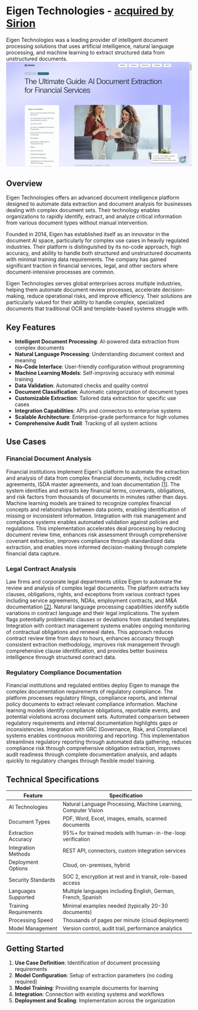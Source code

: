 
# Eigen Technologies - [acquired by Sirion](https://techcrunch.com/2024/06/06/sirion-now-valued-around-1b-acquires-eigen-in-enterprise-ai-tooling-consolidation-play/#:~:text=Now%2C%20one%20of%20the%20early%20movers%20in%20this,documents%20in%20verticals%20like%20insurance%2C%20finance%20and%20law.)

Eigen Technologies was a leading provider of intelligent document processing solutions that uses artificial intelligence, natural language processing, and machine learning to extract structured data from unstructured documents.
![Eigen Technologies](./assets/eigen-technologies.png)

## Overview

Eigen Technologies offers an advanced document intelligence platform designed to automate data extraction and document analysis for businesses dealing with complex document sets. Their technology enables organizations to rapidly identify, extract, and analyze critical information from various document types without manual intervention.

Founded in 2014, Eigen has established itself as an innovator in the document AI space, particularly for complex use cases in heavily regulated industries. Their platform is distinguished by its no-code approach, high accuracy, and ability to handle both structured and unstructured documents with minimal training data requirements. The company has gained significant traction in financial services, legal, and other sectors where document-intensive processes are common.

Eigen Technologies serves global enterprises across multiple industries, helping them automate document review processes, accelerate decision-making, reduce operational risks, and improve efficiency. Their solutions are particularly valued for their ability to handle complex, specialized documents that traditional OCR and template-based systems struggle with.

## Key Features

- **Intelligent Document Processing**: AI-powered data extraction from complex documents
- **Natural Language Processing**: Understanding document context and meaning
- **No-Code Interface**: User-friendly configuration without programming
- **Machine Learning Models**: Self-improving accuracy with minimal training
- **Data Validation**: Automated checks and quality control
- **Document Classification**: Automatic categorization of document types
- **Customizable Extraction**: Tailored data extraction for specific use cases
- **Integration Capabilities**: APIs and connectors to enterprise systems
- **Scalable Architecture**: Enterprise-grade performance for high volumes
- **Comprehensive Audit Trail**: Tracking of all system actions

## Use Cases

### Financial Document Analysis

Financial institutions implement Eigen's platform to automate the extraction and analysis of data from complex financial documents, including credit agreements, ISDA master agreements, and loan documentation [[1]](https://www.sirion.ai/library/contract-ai/eigen/ai-document-data-extraction-for-financial-services/). The system identifies and extracts key financial terms, covenants, obligations, and risk factors from thousands of documents in minutes rather than days. Machine learning models are trained to recognize complex financial concepts and relationships between data points, enabling identification of missing or inconsistent information. Integration with risk management and compliance systems enables automated validation against policies and regulations. This implementation accelerates deal processing by reducing document review time, enhances risk assessment through comprehensive covenant extraction, improves compliance through standardized data extraction, and enables more informed decision-making through complete financial data capture.

### Legal Contract Analysis

Law firms and corporate legal departments utilize Eigen to automate the review and analysis of complex legal documents. The platform extracts key clauses, obligations, rights, and exceptions from various contract types including service agreements, NDAs, employment contracts, and M&A documentation [[2]](https://www.deep-analysis.net/vendor-vignette-0/eigen/). Natural language processing capabilities identify subtle variations in contract language and their legal implications. The system flags potentially problematic clauses or deviations from standard templates. Integration with contract management systems enables ongoing monitoring of contractual obligations and renewal dates. This approach reduces contract review time from days to hours, enhances accuracy through consistent extraction methodology, improves risk management through comprehensive clause identification, and provides better business intelligence through structured contract data.

### Regulatory Compliance Documentation

Financial institutions and regulated entities deploy Eigen to manage the complex documentation requirements of regulatory compliance. The platform processes regulatory filings, compliance reports, and internal policy documents to extract relevant compliance information. Machine learning models identify compliance obligations, reportable events, and potential violations across document sets. Automated comparison between regulatory requirements and internal documentation highlights gaps or inconsistencies. Integration with GRC (Governance, Risk, and Compliance) systems enables continuous monitoring and reporting. This implementation streamlines regulatory reporting through automated data gathering, reduces compliance risk through comprehensive obligation extraction, improves audit readiness through complete documentation analysis, and adapts quickly to regulatory changes through flexible model training.

## Technical Specifications

| Feature | Specification |
|---------|---------------|
| AI Technologies | Natural Language Processing, Machine Learning, Computer Vision |
| Document Types | PDF, Word, Excel, images, emails, scanned documents |
| Extraction Accuracy | 95%+ for trained models with human-in-the-loop verification |
| Integration Methods | REST API, connectors, custom integration services |
| Deployment Options | Cloud, on-premises, hybrid |
| Security Standards | SOC 2, encryption at rest and in transit, role-based access |
| Languages Supported | Multiple languages including English, German, French, Spanish |
| Training Requirements | Minimal examples needed (typically 20-30 documents) |
| Processing Speed | Thousands of pages per minute (cloud deployment) |
| Model Management | Version control, audit trail, performance analytics |

## Getting Started

1. **Use Case Definition**: Identification of document processing requirements
2. **Model Configuration**: Setup of extraction parameters (no coding required)
3. **Model Training**: Providing example documents for learning
4. **Integration**: Connection with existing systems and workflows
5. **Deployment and Scaling**: Implementation across the organization
